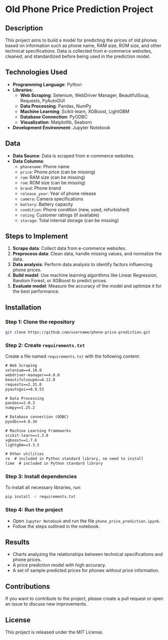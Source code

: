 
# Old Phone Price Prediction Project

## Description
This project aims to build a model for predicting the prices of old phones based on information such as phone name, RAM size, ROM size, and other technical specifications. Data is collected from e-commerce websites, cleaned, and standardized before being used in the prediction model.

## Technologies Used
- **Programming Language**: Python
- **Libraries**:
  - **Web Scraping**: Selenium, WebDriver Manager, BeautifulSoup, Requests, PyAutoGUI
  - **Data Processing**: Pandas, NumPy
  - **Machine Learning**: Scikit-learn, XGBoost, LightGBM
  - **Database Connection**: PyODBC
  - **Visualization**: Matplotlib, Seaborn
- **Development Environment**: Jupyter Notebook

## Data
- **Data Source**: Data is scraped from e-commerce websites.
- **Data Columns**: 
  - `phonename`: Phone name
  - `price`: Phone price (can be missing)
  - `ram`: RAM size (can be missing)
  - `rom`: ROM size (can be missing)
  - `brand`: Phone brand
  - `release_year`: Year of phone release
  - `camera`: Camera specifications
  - `battery`: Battery capacity
  - `condition`: Phone condition (new, used, refurbished)
  - `rating`: Customer ratings (if available)
  - `storage`: Total internal storage (can be missing)

## Steps to Implement
1. **Scrape data**: Collect data from e-commerce websites.
2. **Preprocess data**: Clean data, handle missing values, and normalize the data.
3. **Data analysis**: Perform data analysis to identify factors influencing phone prices.
4. **Build model**: Use machine learning algorithms like Linear Regression, Random Forest, or XGBoost to predict prices.
5. **Evaluate model**: Measure the accuracy of the model and optimize it for the best performance.

## Installation

### Step 1: Clone the repository
   ```bash
   git clone https://github.com/username/phone-price-prediction.git
   ```

### Step 2: Create `requirements.txt`
Create a file named `requirements.txt` with the following content:

```txt
# Web Scraping
selenium==4.10.0
webdriver-manager==4.0.0
beautifulsoup4==4.12.0
requests==2.31.0
pyautogui==0.9.53

# Data Processing
pandas==2.0.3
numpy==1.25.2

# Database connection (ODBC)
pyodbc==4.0.34

# Machine Learning Frameworks
scikit-learn==1.3.0
xgboost==1.7.6
lightgbm==3.3.5

# Other utilities
re  # included in Python standard library, no need to install
time  # included in Python standard library
```

### Step 3: Install dependencies
To install all necessary libraries, run:

```bash
pip install -r requirements.txt
```

### Step 4: Run the project
- Open `Jupyter Notebook` and run the file `phone_price_prediction.ipynb`.
- Follow the steps outlined in the notebook.

## Results
- Charts analyzing the relationships between technical specifications and phone prices.
- A price prediction model with high accuracy.
- A set of sample predicted prices for phones without price information.

## Contributions
If you want to contribute to the project, please create a pull request or open an issue to discuss new improvements.

## License
This project is released under the MIT License.
